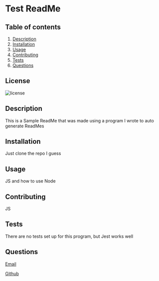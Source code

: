 # Test ReadMe

## Table of contents
1. [Description](#desc)
2. [Installation](#inst)
3. [Usage](#use)
4. [Contributing](#cont)
5. [Tests](#test)
6. [Questions](#quest)

## License
![license](https://img.shields.io/badge/license-Mozilla-blue)


<a name="desc"></a>
## Description
This is a Sample ReadMe that was made using a program I wrote to auto generate ReadMes

<a name="inst"></a>
## Installation

Just clone the repo I guess

<a name="use"></a>
## Usage

JS and how to use Node

<a name="cont"></a>
## Contributing

JS

<a name="test"></a>
## Tests

There are no tests set up for this program, but Jest works well

<a name="quest"></a>
## Questions

[Email](mailto:serenachandler2019@gmail.com)


[Github](https://github.com/SerenaChandler)